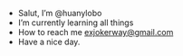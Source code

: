-  Salut, I’m @huanylobo
-  I’m currently learning all things
-  How to reach me exjokerway@gmail.com
-  Have a nice day.

<!---
huanylobo/huanylobo is a ✨ special ✨ repository because its `README.md` (this file) appears on your GitHub profile.
You can click the Preview link to take a look at your changes.
--->
